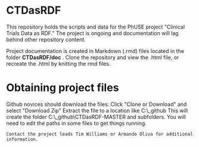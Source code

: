 # CTDasRDF
This repository holds the scripts and data for the PhUSE project "Clinical Trials Data as RDF." The project is ongoing and documentation will lag behind other repository content. 

Project documentation is created in Markdown (.rmd) files located in the folder **CTDasRDF/doc** . Clone the repository and view the .html file, or recreate the .html by knitting the rmd files.

# Obtaining project files
Github novices should download the files: 
Click "Clone or Download" and select "Download Zip"
Extract the file to a location like  C:\\_github
This will create the folder C:\\_github\\CTDasRDF-MASTER and subfolders. You will need to edit the paths in some files to get things running. 

```
Contact the project leads Tim Williams or Armando Oliva for additional information. 
